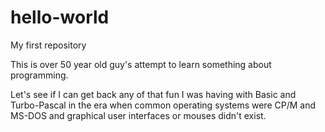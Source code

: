 # hello-world
My first repository

This is over 50 year old guy's attempt to learn something about programming.

Let's see if I can get back any of that fun I was having with Basic and Turbo-Pascal in the era
when common operating systems were CP/M and MS-DOS and graphical user interfaces or mouses didn't exist.

